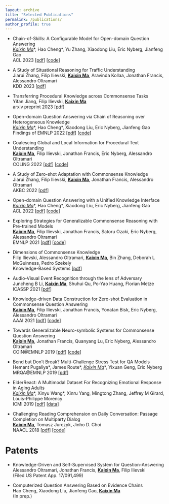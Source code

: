 ```yaml
---
layout: archive
title: "Selected Publications"
permalink: /publications/
author_profile: true
---
```


* Chain-of-Skills: A Configurable Model for Open-domain Question Answering <br>
  **<u>Kaixin Ma*</u>**, Hao Cheng*, Yu Zhang, Xiaodong Liu, Eric Nyberg, Jianfeng Gao <br>
  ACL 2023 \[[pdf](/files/ACL23_camera_ready.pdf)\] \[[code](https://github.com/Mayer123/UDT-QA)\]


* A Study of Situational Reasoning for Traffic Understanding <br>
  Jiarui Zhang, Filip Ilievski, **<u>Kaixin Ma</u>**, Aravinda Kollaa, Jonathan Francis, Alessandro Oltramari <br>
  KDD 2023 \[[pdf](https://arxiv.org/pdf/2306.02520.pdf)\] 

* Transferring Procedural Knowledge across Commonsense Tasks <br>
  Yifan Jiang, Filip Ilievski, **<u>Kaixin Ma</u>**<br>
  arxiv preprint 2023 \[[pdf](https://arxiv.org/pdf/2304.13867.pdf)\] 

* Open-domain Question Answering via Chain of Reasoning over Heterogeneous Knowledge <br>
  **<u>Kaixin Ma*</u>**, Hao Cheng*, Xiaodong Liu, Eric Nyberg, Jianfeng Gao <br>
  Findings of EMNLP 2022 \[[pdf](/files/EMNLP22_camera_ready.pdf)\] \[[code](https://github.com/Mayer123/UDT-QA)\]

* Coalescing Global and Local Information for Procedural Text Understanding <br>
  **<u>Kaixin Ma</u>**, Filip Ilievski, Jonathan Francis, Eric Nyberg, Alessandro Oltramari <br>
  COLING 2022 \[[pdf](/files/COLING_camera_ready.pdf)\] \[[code](https://github.com/Mayer123/CGLI)\]

* A Study of Zero-shot Adaptation with Commonsense Knowledge <br>
  Jiarui Zhang, Filip Ilievski, **<u>Kaixin Ma</u>**, Jonathan Francis, Alessandro Oltramari <br>
  AKBC 2022 \[[pdf](https://www.akbc.ws/2022/assets/pdfs/3_a_study_of_zero_shot_adaptatio.pdf)\]

* Open-domain Question Answering with a Unified Knowledge Interface <br>
  **<u>Kaixin Ma*</u>**, Hao Cheng*, Xiaodong Liu, Eric Nyberg, Jianfeng Gao <br>
  ACL 2022 \[[pdf](/files/UDT-QA_camera_ready.pdf)\] \[[code](https://github.com/Mayer123/UDT-QA)\] 

* Exploring Strategies for Generalizable Commonsense Reasoning with Pre-trained Models <br>
  **<u>Kaixin Ma</u>**, Filip Ilievski, Jonathan Francis, Satoru Ozaki, Eric Nyberg, Alessandro Oltramari <br>
  EMNLP 2021 \[[pdf](/files/EMNLP21_camera_ready.pdf)\] \[[code](https://github.com/Mayer123/CS_Model_Adaptation)\]

* Dimensions of Commonsense Knowledge <br>
  Filip Ilievski, Alessandro Oltramari, **<u>Kaixin Ma</u>**, Bin Zhang, Deborah L McGuinness, Pedro Szekely  <br>
  Knowledge-Based Systems \[[pdf](https://www.sciencedirect.com/science/article/pii/S0950705121006092?casa_token=nTbqF5zBNyUAAAAA:Lv6OfBVmyxnFu10E4xgXLoaqzT0I_-IhTZHabdAmuRdQXKnUWDs6Y5e4CZR7oTgeqz_eXZ4)\]

* Audio-Visual Event Recognition through the lens of Adversary <br>
  Juncheng B Li, **<u>Kaixin Ma</u>**, Shuhui Qu, Po-Yao Huang, Florian Metze <br>
  ICASSP 2021 \[[pdf](https://arxiv.org/pdf/2011.07430.pdf)\] 

* Knowledge-driven Data Construction for Zero-shot Evaluation in Commonsense Question Answering <br>
  **<u>Kaixin Ma</u>**, Filip Ilievski, Jonathan Francis, Yonatan Bisk, Eric Nyberg, Alessandro Oltramari <br>
  AAAI 2021 \[[pdf](/files/Zero_shot_Question_Answering_using_Knowledge_Bases.pdf)\] \[[code](https://github.com/Mayer123/HyKAS-CSKG)\]

* Towards Generalizable Neuro-symbolic Systems for Commonsense Question Answering <br>
  **<u>Kaixin Ma</u>**, Jonathan Francis, Quanyang Lu, Eric Nyberg, Alessandro Oltramari <br>
  COIN@EMNLP 2019 \[[pdf](https://aclanthology.org/D19-6003.pdf)\] \[[code](https://github.com/Mayer123/HyKAS)\]

* Bend but Don’t Break? Multi-Challenge Stress Test for QA Models <br>
  Hemant Pugaliya\*, James Route\*, **<u>Kaixin Ma*</u>**, Yixuan Geng, Eric Nyberg <br>
  MRQA@EMNLP 2019 \[[pdf](https://aclanthology.org/D19-5818.pdf)\] 

* ElderReact: A Multimodal Dataset For Recognizing Emotional Response in Aging Adults <br>
  **<u>Kaixin Ma*</u>**, Xinyu Wang*, Xinru Yang, Mingtong Zhang, Jeffrey M Girard, Louis-Philippe Morency <br>
  ICMI 2019 \[[pdf](https://dl.acm.org/doi/pdf/10.1145/3340555.3353747)\] \[[data](https://github.com/Mayer123/ElderReact)\]

* Challenging Reading Comprehension on Daily Conversation: Passage Completion on Multiparty Dialog <br>
  **<u>Kaixin Ma</u>**, Tomasz Jurczyk, Jinho D. Choi <br>
  NAACL 2018 \[[pdf](https://aclanthology.org/N18-1185.pdf)\] \[[code](https://github.com/Mayer123/Multiparty-Dialog-RC)\]

Patents
======
* Knowledge-Driven and Self-Supervised System for Question-Answering <br>
  Alessandro Oltramari, Jonathan Francis, **<u>Kaixin Ma</u>**, Filip Ilievski <br>
  (Filed US Patent App. 17/091,499)

* Computerized Question Answering Based on Evidence Chains <br>
  Hao Cheng, Xiaodong Liu, Jianfeng Gao, **<u>Kaixin Ma</u>** <br>
  (In prep.)
